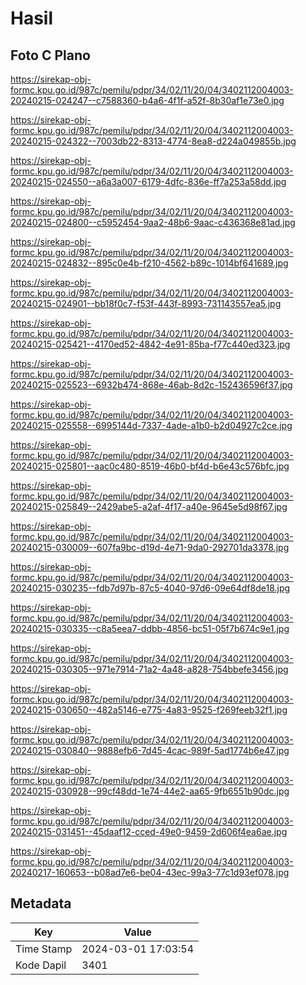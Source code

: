 # Hasil

## Foto C Plano

https://sirekap-obj-formc.kpu.go.id/987c/pemilu/pdpr/34/02/11/20/04/3402112004003-20240215-024247--c7588360-b4a6-4f1f-a52f-8b30af1e73e0.jpg

https://sirekap-obj-formc.kpu.go.id/987c/pemilu/pdpr/34/02/11/20/04/3402112004003-20240215-024322--7003db22-8313-4774-8ea8-d224a049855b.jpg

https://sirekap-obj-formc.kpu.go.id/987c/pemilu/pdpr/34/02/11/20/04/3402112004003-20240215-024550--a6a3a007-6179-4dfc-836e-ff7a253a58dd.jpg

https://sirekap-obj-formc.kpu.go.id/987c/pemilu/pdpr/34/02/11/20/04/3402112004003-20240215-024800--c5952454-9aa2-48b6-9aac-c436368e81ad.jpg

https://sirekap-obj-formc.kpu.go.id/987c/pemilu/pdpr/34/02/11/20/04/3402112004003-20240215-024832--895c0e4b-f210-4562-b89c-1014bf641689.jpg

https://sirekap-obj-formc.kpu.go.id/987c/pemilu/pdpr/34/02/11/20/04/3402112004003-20240215-024901--bb18f0c7-f53f-443f-8993-731143557ea5.jpg

https://sirekap-obj-formc.kpu.go.id/987c/pemilu/pdpr/34/02/11/20/04/3402112004003-20240215-025421--4170ed52-4842-4e91-85ba-f77c440ed323.jpg

https://sirekap-obj-formc.kpu.go.id/987c/pemilu/pdpr/34/02/11/20/04/3402112004003-20240215-025523--6932b474-868e-46ab-8d2c-152436596f37.jpg

https://sirekap-obj-formc.kpu.go.id/987c/pemilu/pdpr/34/02/11/20/04/3402112004003-20240215-025558--6995144d-7337-4ade-a1b0-b2d04927c2ce.jpg

https://sirekap-obj-formc.kpu.go.id/987c/pemilu/pdpr/34/02/11/20/04/3402112004003-20240215-025801--aac0c480-8519-46b0-bf4d-b6e43c576bfc.jpg

https://sirekap-obj-formc.kpu.go.id/987c/pemilu/pdpr/34/02/11/20/04/3402112004003-20240215-025849--2429abe5-a2af-4f17-a40e-9645e5d98f67.jpg

https://sirekap-obj-formc.kpu.go.id/987c/pemilu/pdpr/34/02/11/20/04/3402112004003-20240215-030009--607fa9bc-d19d-4e71-9da0-292701da3378.jpg

https://sirekap-obj-formc.kpu.go.id/987c/pemilu/pdpr/34/02/11/20/04/3402112004003-20240215-030235--fdb7d97b-87c5-4040-97d6-09e64df8de18.jpg

https://sirekap-obj-formc.kpu.go.id/987c/pemilu/pdpr/34/02/11/20/04/3402112004003-20240215-030335--c8a5eea7-ddbb-4856-bc51-05f7b674c9e1.jpg

https://sirekap-obj-formc.kpu.go.id/987c/pemilu/pdpr/34/02/11/20/04/3402112004003-20240215-030305--971e7914-71a2-4a48-a828-754bbefe3456.jpg

https://sirekap-obj-formc.kpu.go.id/987c/pemilu/pdpr/34/02/11/20/04/3402112004003-20240215-030650--482a5146-e775-4a83-9525-f269feeb32f1.jpg

https://sirekap-obj-formc.kpu.go.id/987c/pemilu/pdpr/34/02/11/20/04/3402112004003-20240215-030840--9888efb6-7d45-4cac-989f-5ad1774b6e47.jpg

https://sirekap-obj-formc.kpu.go.id/987c/pemilu/pdpr/34/02/11/20/04/3402112004003-20240215-030928--99cf48dd-1e74-44e2-aa65-9fb6551b90dc.jpg

https://sirekap-obj-formc.kpu.go.id/987c/pemilu/pdpr/34/02/11/20/04/3402112004003-20240215-031451--45daaf12-cced-49e0-9459-2d606f4ea6ae.jpg

https://sirekap-obj-formc.kpu.go.id/987c/pemilu/pdpr/34/02/11/20/04/3402112004003-20240217-160653--b08ad7e6-be04-43ec-99a3-77c1d93ef078.jpg


## Metadata

| Key        | Value               |
| ---------- | ------------------- |
| Time Stamp | 2024-03-01 17:03:54 |
| Kode Dapil | 3401                |




